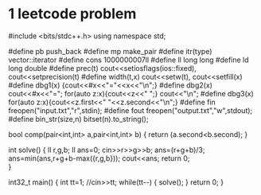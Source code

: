 # 1 leetcode problem
#include <bits/stdc++.h>
using namespace std;

#define pb push_back
#define mp make_pair
#define itr(type) vector<type>::iterator
#define cons 1000000007ll
#define ll long long
#define ld long double
#define prec(t) cout<<setiosflags(ios::fixed), cout<<setprecision(t)
#define width(t,x) cout<<setw(t), cout<<setfill(x)
#define dbg1(x) {cout<<#x<<"="<<x<<"\n";}
#define dbg2(x) cout<<#x<<"="; for(auto z:x){cout<<z<<" ";} cout<<"\n";
#define dbg3(x) for(auto z:x){cout<<z.first<<" "<<z.second<<"\n";}
#define fin freopen("input.txt","r",stdin);
#define fout freopen("output.txt","w",stdout);
#define bin_str(size,n) bitset<size>(n).to_string();

bool comp(pair<int,int> a,pair<int,int> b)
{
	return (a.second<b.second);
}

int solve()
{
	ll r,g,b;
	ll ans=0;
	cin>>r>>g>>b;
	ans=(r+g+b)/3;
	ans=min(ans,r+g+b-max({r,g,b}));
	cout<<ans;
	return 0;	
}

int32_t main()
{
	int tt=1;
	//cin>>tt;
	while(tt--)
	{
		solve();
	}
	return 0;
}
